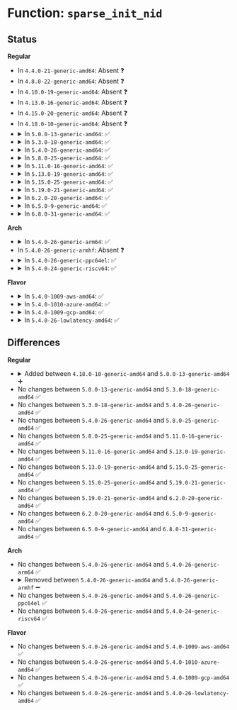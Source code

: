 # Function: <code>sparse_init_nid</code>

## Status
<b>Regular</b>
<ul>
<li>
In <code>4.4.0-21-generic-amd64</code>: Absent ❓
</li>
<li>
In <code>4.8.0-22-generic-amd64</code>: Absent ❓
</li>
<li>
In <code>4.10.0-19-generic-amd64</code>: Absent ❓
</li>
<li>
In <code>4.13.0-16-generic-amd64</code>: Absent ❓
</li>
<li>
In <code>4.15.0-20-generic-amd64</code>: Absent ❓
</li>
<li>
In <code>4.18.0-10-generic-amd64</code>: Absent ❓
</li>
<li>
<details>
<summary>In <code>5.0.0-13-generic-amd64</code>: ✅</summary>

```c
void sparse_init_nid(int nid, long unsigned int pnum_begin, long unsigned int pnum_end, long unsigned int map_count)
```

```json
{
  "name": "sparse_init_nid",
  "collision_type": "Unique Static",
  "inline_type": "No",
  "funcs": [
    {
      "addr": 18446744071604795335,
      "name": "sparse_init_nid",
      "external": false,
      "loc": "mm/sparse.c:462",
      "file": "mm/sparse.c",
      "inline": "seen, unknown",
      "caller_inline": [],
      "caller_func": [
        "mm/sparse.c:sparse_init",
        "mm/sparse.c:sparse_init"
      ]
    }
  ],
  "symbols": [
    {
      "addr": 18446744071604795335,
      "name": "sparse_init_nid",
      "section": ".init.text",
      "bind": "STB_LOCAL",
      "size": 985
    }
  ]
}
```
</details>
</li>
<li>
<details>
<summary>In <code>5.3.0-18-generic-amd64</code>: ✅</summary>

```c
void sparse_init_nid(int nid, long unsigned int pnum_begin, long unsigned int pnum_end, long unsigned int map_count)
```

```json
{
  "name": "sparse_init_nid",
  "collision_type": "Unique Static",
  "inline_type": "No",
  "funcs": [
    {
      "addr": 18446744071604898254,
      "name": "sparse_init_nid",
      "external": false,
      "loc": "mm/sparse.c:515",
      "file": "mm/sparse.c",
      "inline": "seen, unknown",
      "caller_inline": [],
      "caller_func": [
        "mm/sparse.c:sparse_init",
        "mm/sparse.c:sparse_init"
      ]
    }
  ],
  "symbols": [
    {
      "addr": 18446744071604898254,
      "name": "sparse_init_nid",
      "section": ".init.text",
      "bind": "STB_LOCAL",
      "size": 1069
    }
  ]
}
```
</details>
</li>
<li>
<details>
<summary>In <code>5.4.0-26-generic-amd64</code>: ✅</summary>

```c
void sparse_init_nid(int nid, long unsigned int pnum_begin, long unsigned int pnum_end, long unsigned int map_count)
```

```json
{
  "name": "sparse_init_nid",
  "collision_type": "Unique Static",
  "inline_type": "No",
  "funcs": [
    {
      "addr": 18446744071604932194,
      "name": "sparse_init_nid",
      "external": false,
      "loc": "mm/sparse.c:527",
      "file": "mm/sparse.c",
      "inline": "seen, unknown",
      "caller_inline": [],
      "caller_func": [
        "mm/sparse.c:sparse_init",
        "mm/sparse.c:sparse_init"
      ]
    }
  ],
  "symbols": [
    {
      "addr": 18446744071604932194,
      "name": "sparse_init_nid",
      "section": ".init.text",
      "bind": "STB_LOCAL",
      "size": 1004
    }
  ]
}
```
</details>
</li>
<li>
<details>
<summary>In <code>5.8.0-25-generic-amd64</code>: ✅</summary>

```c
void sparse_init_nid(int nid, long unsigned int pnum_begin, long unsigned int pnum_end, long unsigned int map_count)
```

```json
{
  "name": "sparse_init_nid",
  "collision_type": "Unique Static",
  "inline_type": "No",
  "funcs": [
    {
      "addr": 18446744071609247355,
      "name": "sparse_init_nid",
      "external": false,
      "loc": "mm/sparse.c:524",
      "file": "mm/sparse.c",
      "inline": "seen, unknown",
      "caller_inline": [],
      "caller_func": [
        "mm/sparse.c:sparse_init",
        "mm/sparse.c:sparse_init"
      ]
    }
  ],
  "symbols": [
    {
      "addr": 18446744071609247355,
      "name": "sparse_init_nid",
      "section": ".init.text",
      "bind": "STB_LOCAL",
      "size": 576
    }
  ]
}
```
</details>
</li>
<li>
<details>
<summary>In <code>5.11.0-16-generic-amd64</code>: ✅</summary>

```c
void sparse_init_nid(int nid, long unsigned int pnum_begin, long unsigned int pnum_end, long unsigned int map_count)
```

```json
{
  "name": "sparse_init_nid",
  "collision_type": "Unique Static",
  "inline_type": "No",
  "funcs": [
    {
      "addr": 18446744071612313710,
      "name": "sparse_init_nid",
      "external": false,
      "loc": "mm/sparse.c:523",
      "file": "mm/sparse.c",
      "inline": "seen, unknown",
      "caller_inline": [],
      "caller_func": [
        "mm/sparse.c:sparse_init",
        "mm/sparse.c:sparse_init"
      ]
    }
  ],
  "symbols": [
    {
      "addr": 18446744071612313710,
      "name": "sparse_init_nid",
      "section": ".init.text",
      "bind": "STB_LOCAL",
      "size": 576
    }
  ]
}
```
</details>
</li>
<li>
<details>
<summary>In <code>5.13.0-19-generic-amd64</code>: ✅</summary>

```c
void sparse_init_nid(int nid, long unsigned int pnum_begin, long unsigned int pnum_end, long unsigned int map_count)
```

```json
{
  "name": "sparse_init_nid",
  "collision_type": "Unique Static",
  "inline_type": "No",
  "funcs": [
    {
      "addr": 18446744071614454259,
      "name": "sparse_init_nid",
      "external": false,
      "loc": "mm/sparse.c:532",
      "file": "mm/sparse.c",
      "inline": "seen, unknown",
      "caller_inline": [],
      "caller_func": [
        "mm/sparse.c:sparse_init",
        "mm/sparse.c:sparse_init"
      ]
    }
  ],
  "symbols": [
    {
      "addr": 18446744071614454259,
      "name": "sparse_init_nid",
      "section": ".init.text",
      "bind": "STB_LOCAL",
      "size": 546
    }
  ]
}
```
</details>
</li>
<li>
<details>
<summary>In <code>5.15.0-25-generic-amd64</code>: ✅</summary>

```c
void sparse_init_nid(int nid, long unsigned int pnum_begin, long unsigned int pnum_end, long unsigned int map_count)
```

```json
{
  "name": "sparse_init_nid",
  "collision_type": "Unique Static",
  "inline_type": "No",
  "funcs": [
    {
      "addr": 18446744071615398054,
      "name": "sparse_init_nid",
      "external": false,
      "loc": "mm/sparse.c:505",
      "file": "mm/sparse.c",
      "inline": "seen, unknown",
      "caller_inline": [],
      "caller_func": [
        "mm/sparse.c:sparse_init",
        "mm/sparse.c:sparse_init"
      ]
    }
  ],
  "symbols": [
    {
      "addr": 18446744071615398054,
      "name": "sparse_init_nid",
      "section": ".init.text",
      "bind": "STB_LOCAL",
      "size": 551
    }
  ]
}
```
</details>
</li>
<li>
<details>
<summary>In <code>5.19.0-21-generic-amd64</code>: ✅</summary>

```c
void sparse_init_nid(int nid, long unsigned int pnum_begin, long unsigned int pnum_end, long unsigned int map_count)
```

```json
{
  "name": "sparse_init_nid",
  "collision_type": "Unique Static",
  "inline_type": "No",
  "funcs": [
    {
      "addr": 18446744071617189992,
      "name": "sparse_init_nid",
      "external": false,
      "loc": "mm/sparse.c:506",
      "file": "mm/sparse.c",
      "inline": "seen, unknown",
      "caller_inline": [],
      "caller_func": [
        "mm/sparse.c:sparse_init",
        "mm/sparse.c:sparse_init"
      ]
    }
  ],
  "symbols": [
    {
      "addr": 18446744071617189992,
      "name": "sparse_init_nid",
      "section": ".init.text",
      "bind": "STB_LOCAL",
      "size": 574
    }
  ]
}
```
</details>
</li>
<li>
<details>
<summary>In <code>6.2.0-20-generic-amd64</code>: ✅</summary>

```c
void sparse_init_nid(int nid, long unsigned int pnum_begin, long unsigned int pnum_end, long unsigned int map_count)
```

```json
{
  "name": "sparse_init_nid",
  "collision_type": "Unique Static",
  "inline_type": "No",
  "funcs": [
    {
      "addr": 18446744071627886368,
      "name": "sparse_init_nid",
      "external": false,
      "loc": "mm/sparse.c:506",
      "file": "mm/sparse.c",
      "inline": "seen, unknown",
      "caller_inline": [],
      "caller_func": [
        "mm/sparse.c:sparse_init",
        "mm/sparse.c:sparse_init"
      ]
    }
  ],
  "symbols": [
    {
      "addr": 18446744071627886368,
      "name": "sparse_init_nid",
      "section": ".init.text",
      "bind": "STB_LOCAL",
      "size": 1178
    }
  ]
}
```
</details>
</li>
<li>
<details>
<summary>In <code>6.5.0-9-generic-amd64</code>: ✅</summary>

```c
void sparse_init_nid(int nid, long unsigned int pnum_begin, long unsigned int pnum_end, long unsigned int map_count)
```

```json
{
  "name": "sparse_init_nid",
  "collision_type": "Unique Static",
  "inline_type": "No",
  "funcs": [
    {
      "addr": 18446744071619649552,
      "name": "sparse_init_nid",
      "external": false,
      "loc": "mm/sparse.c:506",
      "file": "mm/sparse.c",
      "inline": "seen, unknown",
      "caller_inline": [],
      "caller_func": [
        "mm/sparse.c:sparse_init",
        "mm/sparse.c:sparse_init"
      ]
    }
  ],
  "symbols": [
    {
      "addr": 18446744071619649552,
      "name": "sparse_init_nid",
      "section": ".init.text",
      "bind": "STB_LOCAL",
      "size": 1131
    }
  ]
}
```
</details>
</li>
<li>
<details>
<summary>In <code>6.8.0-31-generic-amd64</code>: ✅</summary>

```c
void sparse_init_nid(int nid, long unsigned int pnum_begin, long unsigned int pnum_end, long unsigned int map_count)
```

```json
{
  "name": "sparse_init_nid",
  "collision_type": "Unique Static",
  "inline_type": "No",
  "funcs": [
    {
      "addr": 18446744071621956560,
      "name": "sparse_init_nid",
      "external": false,
      "loc": "mm/sparse.c:505",
      "file": "mm/sparse.c",
      "inline": "seen, unknown",
      "caller_inline": [],
      "caller_func": [
        "mm/sparse.c:sparse_init",
        "mm/sparse.c:sparse_init"
      ]
    }
  ],
  "symbols": [
    {
      "addr": 18446744071621956560,
      "name": "sparse_init_nid",
      "section": ".init.text",
      "bind": "STB_LOCAL",
      "size": 1122
    }
  ]
}
```
</details>
</li>
</ul>
<b>Arch</b>
<ul>
<li>
<details>
<summary>In <code>5.4.0-26-generic-arm64</code>: ✅</summary>

```c
void sparse_init_nid(int nid, long unsigned int pnum_begin, long unsigned int pnum_end, long unsigned int map_count)
```

```json
{
  "name": "sparse_init_nid",
  "collision_type": "Unique Static",
  "inline_type": "No",
  "funcs": [
    {
      "addr": 18446603336510972208,
      "name": "sparse_init_nid",
      "external": false,
      "loc": "mm/sparse.c:527",
      "file": "mm/sparse.c",
      "inline": "seen, unknown",
      "caller_inline": [],
      "caller_func": [
        "mm/sparse.c:sparse_init",
        "mm/sparse.c:sparse_init"
      ]
    }
  ],
  "symbols": [
    {
      "addr": 18446603336510972208,
      "name": "sparse_init_nid",
      "section": ".init.text",
      "bind": "STB_LOCAL",
      "size": 656
    }
  ]
}
```
</details>
</li>
<li>
In <code>5.4.0-26-generic-armhf</code>: Absent ❓
</li>
<li>
<details>
<summary>In <code>5.4.0-26-generic-ppc64el</code>: ✅</summary>

```c
void sparse_init_nid(int nid, long unsigned int pnum_begin, long unsigned int pnum_end, long unsigned int map_count)
```

```json
{
  "name": "sparse_init_nid",
  "collision_type": "Unique Static",
  "inline_type": "No",
  "funcs": [
    {
      "addr": 13835058055302627056,
      "name": "sparse_init_nid",
      "external": false,
      "loc": "mm/sparse.c:527",
      "file": "mm/sparse.c",
      "inline": "seen, unknown",
      "caller_inline": [],
      "caller_func": [
        "mm/sparse.c:sparse_init",
        "mm/sparse.c:sparse_init"
      ]
    }
  ],
  "symbols": [
    {
      "addr": 13835058055302627056,
      "name": "sparse_init_nid",
      "section": ".init.text",
      "bind": "STB_LOCAL",
      "size": 1152
    }
  ]
}
```
</details>
</li>
<li>
<details>
<summary>In <code>5.4.0-24-generic-riscv64</code>: ✅</summary>

```c
void sparse_init_nid(int nid, long unsigned int pnum_begin, long unsigned int pnum_end, long unsigned int map_count)
```

```json
{
  "name": "sparse_init_nid",
  "collision_type": "Unique Static",
  "inline_type": "No",
  "funcs": [
    {
      "addr": 18446743936270697156,
      "name": "sparse_init_nid",
      "external": false,
      "loc": "mm/sparse.c:527",
      "file": "mm/sparse.c",
      "inline": "seen, unknown",
      "caller_inline": [],
      "caller_func": [
        "mm/sparse.c:sparse_init",
        "mm/sparse.c:sparse_init"
      ]
    }
  ],
  "symbols": [
    {
      "addr": 18446743936270697156,
      "name": "sparse_init_nid",
      "section": ".init.text",
      "bind": "STB_LOCAL",
      "size": 536
    }
  ]
}
```
</details>
</li>
</ul>
<b>Flavor</b>
<ul>
<li>
<details>
<summary>In <code>5.4.0-1009-aws-amd64</code>: ✅</summary>

```c
void sparse_init_nid(int nid, long unsigned int pnum_begin, long unsigned int pnum_end, long unsigned int map_count)
```

```json
{
  "name": "sparse_init_nid",
  "collision_type": "Unique Static",
  "inline_type": "No",
  "funcs": [
    {
      "addr": 18446744071604837654,
      "name": "sparse_init_nid",
      "external": false,
      "loc": "mm/sparse.c:527",
      "file": "mm/sparse.c",
      "inline": "seen, unknown",
      "caller_inline": [],
      "caller_func": [
        "mm/sparse.c:sparse_init",
        "mm/sparse.c:sparse_init"
      ]
    }
  ],
  "symbols": [
    {
      "addr": 18446744071604837654,
      "name": "sparse_init_nid",
      "section": ".init.text",
      "bind": "STB_LOCAL",
      "size": 1004
    }
  ]
}
```
</details>
</li>
<li>
<details>
<summary>In <code>5.4.0-1010-azure-amd64</code>: ✅</summary>

```c
void sparse_init_nid(int nid, long unsigned int pnum_begin, long unsigned int pnum_end, long unsigned int map_count)
```

```json
{
  "name": "sparse_init_nid",
  "collision_type": "Unique Static",
  "inline_type": "No",
  "funcs": [
    {
      "addr": 18446744071604806715,
      "name": "sparse_init_nid",
      "external": false,
      "loc": "mm/sparse.c:527",
      "file": "mm/sparse.c",
      "inline": "seen, unknown",
      "caller_inline": [],
      "caller_func": [
        "mm/sparse.c:sparse_init",
        "mm/sparse.c:sparse_init"
      ]
    }
  ],
  "symbols": [
    {
      "addr": 18446744071604806715,
      "name": "sparse_init_nid",
      "section": ".init.text",
      "bind": "STB_LOCAL",
      "size": 1004
    }
  ]
}
```
</details>
</li>
<li>
<details>
<summary>In <code>5.4.0-1009-gcp-amd64</code>: ✅</summary>

```c
void sparse_init_nid(int nid, long unsigned int pnum_begin, long unsigned int pnum_end, long unsigned int map_count)
```

```json
{
  "name": "sparse_init_nid",
  "collision_type": "Unique Static",
  "inline_type": "No",
  "funcs": [
    {
      "addr": 18446744071604914838,
      "name": "sparse_init_nid",
      "external": false,
      "loc": "mm/sparse.c:527",
      "file": "mm/sparse.c",
      "inline": "seen, unknown",
      "caller_inline": [],
      "caller_func": [
        "mm/sparse.c:sparse_init",
        "mm/sparse.c:sparse_init"
      ]
    }
  ],
  "symbols": [
    {
      "addr": 18446744071604914838,
      "name": "sparse_init_nid",
      "section": ".init.text",
      "bind": "STB_LOCAL",
      "size": 1004
    }
  ]
}
```
</details>
</li>
<li>
<details>
<summary>In <code>5.4.0-26-lowlatency-amd64</code>: ✅</summary>

```c
void sparse_init_nid(int nid, long unsigned int pnum_begin, long unsigned int pnum_end, long unsigned int map_count)
```

```json
{
  "name": "sparse_init_nid",
  "collision_type": "Unique Static",
  "inline_type": "No",
  "funcs": [
    {
      "addr": 18446744071604936365,
      "name": "sparse_init_nid",
      "external": false,
      "loc": "mm/sparse.c:527",
      "file": "mm/sparse.c",
      "inline": "seen, unknown",
      "caller_inline": [],
      "caller_func": [
        "mm/sparse.c:sparse_init",
        "mm/sparse.c:sparse_init"
      ]
    }
  ],
  "symbols": [
    {
      "addr": 18446744071604936365,
      "name": "sparse_init_nid",
      "section": ".init.text",
      "bind": "STB_LOCAL",
      "size": 1004
    }
  ]
}
```
</details>
</li>
</ul>

## Differences
<b>Regular</b>
<ul>
<li>
<details>
<summary>Added between <code>4.18.0-10-generic-amd64</code> and <code>5.0.0-13-generic-amd64</code> ➕</summary>

```c
void sparse_init_nid(int nid, long unsigned int pnum_begin, long unsigned int pnum_end, long unsigned int map_count)
```
</details>
</li>
<li>
No changes between <code>5.0.0-13-generic-amd64</code> and <code>5.3.0-18-generic-amd64</code> ✅
</li>
<li>
No changes between <code>5.3.0-18-generic-amd64</code> and <code>5.4.0-26-generic-amd64</code> ✅
</li>
<li>
No changes between <code>5.4.0-26-generic-amd64</code> and <code>5.8.0-25-generic-amd64</code> ✅
</li>
<li>
No changes between <code>5.8.0-25-generic-amd64</code> and <code>5.11.0-16-generic-amd64</code> ✅
</li>
<li>
No changes between <code>5.11.0-16-generic-amd64</code> and <code>5.13.0-19-generic-amd64</code> ✅
</li>
<li>
No changes between <code>5.13.0-19-generic-amd64</code> and <code>5.15.0-25-generic-amd64</code> ✅
</li>
<li>
No changes between <code>5.15.0-25-generic-amd64</code> and <code>5.19.0-21-generic-amd64</code> ✅
</li>
<li>
No changes between <code>5.19.0-21-generic-amd64</code> and <code>6.2.0-20-generic-amd64</code> ✅
</li>
<li>
No changes between <code>6.2.0-20-generic-amd64</code> and <code>6.5.0-9-generic-amd64</code> ✅
</li>
<li>
No changes between <code>6.5.0-9-generic-amd64</code> and <code>6.8.0-31-generic-amd64</code> ✅
</li>
</ul>
<b>Arch</b>
<ul>
<li>
No changes between <code>5.4.0-26-generic-amd64</code> and <code>5.4.0-26-generic-arm64</code> ✅
</li>
<li>
<details>
<summary>Removed between <code>5.4.0-26-generic-amd64</code> and <code>5.4.0-26-generic-armhf</code> ➖</summary>

```c
void sparse_init_nid(int nid, long unsigned int pnum_begin, long unsigned int pnum_end, long unsigned int map_count)
```
</details>
</li>
<li>
No changes between <code>5.4.0-26-generic-amd64</code> and <code>5.4.0-26-generic-ppc64el</code> ✅
</li>
<li>
No changes between <code>5.4.0-26-generic-amd64</code> and <code>5.4.0-24-generic-riscv64</code> ✅
</li>
</ul>
<b>Flavor</b>
<ul>
<li>
No changes between <code>5.4.0-26-generic-amd64</code> and <code>5.4.0-1009-aws-amd64</code> ✅
</li>
<li>
No changes between <code>5.4.0-26-generic-amd64</code> and <code>5.4.0-1010-azure-amd64</code> ✅
</li>
<li>
No changes between <code>5.4.0-26-generic-amd64</code> and <code>5.4.0-1009-gcp-amd64</code> ✅
</li>
<li>
No changes between <code>5.4.0-26-generic-amd64</code> and <code>5.4.0-26-lowlatency-amd64</code> ✅
</li>
</ul>
